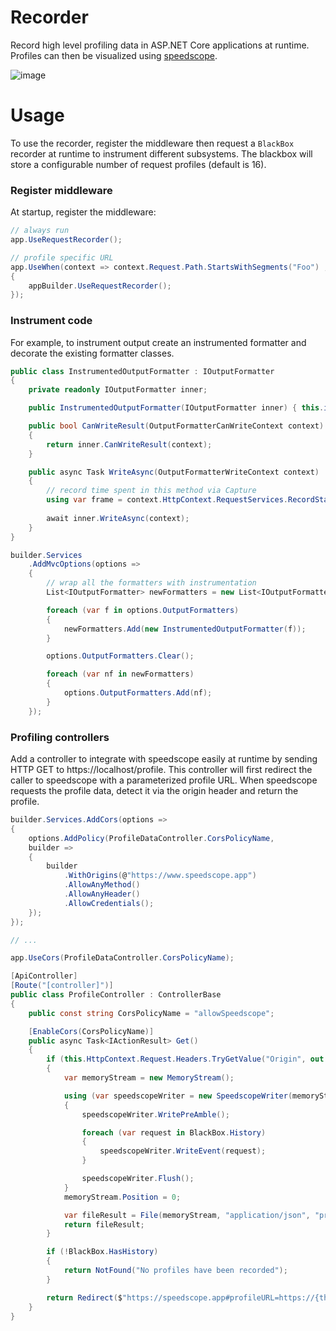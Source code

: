 # Recorder
Record high level profiling data in ASP.NET Core applications at runtime. Profiles can then be visualized using [speedscope](https://github.com/jlfwong/speedscope).

![image](https://user-images.githubusercontent.com/12851828/222244380-f5b1138f-ba71-4c77-831b-59cc556ff539.png)


# Usage

To use the recorder, register the middleware then request a `BlackBox` recorder at runtime to instrument different subsystems. The blackbox will store a configurable number of request profiles (default is 16).

### Register middleware

At startup, register the middleware:

```cs
// always run 
app.UseRequestRecorder();

// profile specific URL
app.UseWhen(context => context.Request.Path.StartsWithSegments("Foo") , appBuilder =>
{
    appBuilder.UseRequestRecorder();
});
```

### Instrument code

For example, to instrument output create an instrumented formatter and decorate the existing formatter classes.

```cs
public class InstrumentedOutputFormatter : IOutputFormatter
{
    private readonly IOutputFormatter inner;

    public InstrumentedOutputFormatter(IOutputFormatter inner) { this.inner = inner; }

    public bool CanWriteResult(OutputFormatterCanWriteContext context)
    {
        return inner.CanWriteResult(context);
    }

    public async Task WriteAsync(OutputFormatterWriteContext context)
    {
        // record time spent in this method via Capture
        using var frame = context.HttpContext.RequestServices.RecordStackFrame("OutputFormatter");
        
        await inner.WriteAsync(context);
    }
}
```

```cs
builder.Services
    .AddMvcOptions(options => 
    {
        // wrap all the formatters with instrumentation
        List<IOutputFormatter> newFormatters = new List<IOutputFormatter>(options.OutputFormatters.Count);

        foreach (var f in options.OutputFormatters)
        {
            newFormatters.Add(new InstrumentedOutputFormatter(f));
        }

        options.OutputFormatters.Clear();

        foreach (var nf in newFormatters)
        {
            options.OutputFormatters.Add(nf);
        }
    });
```

### Profiling controllers

Add a controller to integrate with speedscope easily at runtime by sending HTTP GET to https://localhost/profile. This controller will first redirect the caller to speedscope with a parameterized profile URL. When speedscope requests the profile data, detect it via the origin header and return the profile.

```cs
builder.Services.AddCors(options =>
{
    options.AddPolicy(ProfileDataController.CorsPolicyName,
    builder =>
    {
        builder
            .WithOrigins(@"https://www.speedscope.app")
            .AllowAnyMethod()
            .AllowAnyHeader()
            .AllowCredentials();
    });
});

// ...

app.UseCors(ProfileDataController.CorsPolicyName);
```

```cs
[ApiController]
[Route("[controller]")]
public class ProfileController : ControllerBase
{
    public const string CorsPolicyName = "allowSpeedscope";

    [EnableCors(CorsPolicyName)]
    public async Task<IActionResult> Get()
    {
        if (this.HttpContext.Request.Headers.TryGetValue("Origin", out var origin) && origin[0] == "https://www.speedscope.app")
        {
            var memoryStream = new MemoryStream();

            using (var speedscopeWriter = new SpeedscopeWriter(memoryStream))
            {
                speedscopeWriter.WritePreAmble();

                foreach (var request in BlackBox.History)
                {
                    speedscopeWriter.WriteEvent(request);
                }

                speedscopeWriter.Flush();
            }
            memoryStream.Position = 0;

            var fileResult = File(memoryStream, "application/json", "profile.json");
            return fileResult;
        }

        if (!BlackBox.HasHistory)
        {
            return NotFound("No profiles have been recorded");
        }

        return Redirect($"https://speedscope.app#profileURL=https://{this.HttpContext.Request.Host}/Profile");
    }
}
```
